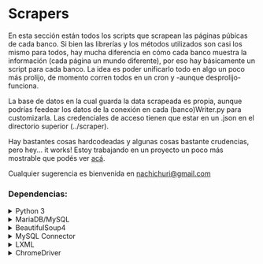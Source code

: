 # Scrapers

En esta sección están todos los scripts que scrapean las páginas púbicas de cada banco. Si bien las librerías y los métodos utilizados son casi los mismo para todos, hay mucha diferencia en cómo cada banco muestra la información (cada página un mundo diferente), por eso hay básicamente un script para cada banco. La idea es poder unificarlo todo en algo un poco más prolijo, de momento corren todos en un cron y -aunque desprolijo- funciona.

La base de datos en la cual guarda la data scrapeada es propia, aunque podrías feedear los datos de la conexión en cada (banco)Writer.py para customizarla. Las credenciales de acceso tienen que estar en un .json en el directorio superior (../scraper).

Hay bastantes cosas hardcodeadas y algunas cosas bastante crudencias, pero hey... it works! Estoy trabajando en un proyecto un poco más mostrable que podés ver [acá](https://github.com/Nachichuri/BankScraper).

Cualquier sugerencia es bienvenida en nachichuri@gmail.com

### Dependencias:


<details>
  <summary>Python 3</summary>
</details>

<details>
  <summary>MariaDB/MySQL</summary>
</details>

<details>
  <summary>BeautifulSoup4</summary>
    pip install beautifulsoup4
  </details>

<details>
  <summary>MySQL Connector</summary>
    pip install mysql-connector
</details>

<details>
  <summary>LXML</summary>
    pip install lxml
</details>

<details>
  <summary>ChromeDriver</summary>
    <p>```Tenés que descargar la versión compatible con tu navegador y agregar la ubicación en el $PATH, también podés usar geckodriver.```</p>
</details>